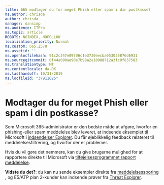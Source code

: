 ```yaml
---
title: 665 modtager du for meget Phish eller spam i din postkasse?
ms.author: chrisda
author: chrisda
manager: dansimp
ms.audience: ITPro
ms.topic: article
ROBOTS: NOINDEX, NOFOLLOW
localization_priority: Normal
ms.custom: 665,2578
ms.assetid: ''
ms.openlocfilehash: 91c2c347e09706c1e3730eecba053035876d6931
ms.sourcegitcommit: 0f44a600ae90e7b98a2a10988712a3fc9f837583
ms.translationtype: MT
ms.contentlocale: da-DK
ms.lasthandoff: 10/31/2019
ms.locfileid: "37911625"
---
```

# <a name="are-you-receiving-too-much-phish-or-spam-in-your-mailbox"></a>Modtager du for meget Phish eller spam i din postkasse?

Som Microsoft 365-administrator er den bedste måde at afgøre, hvorfor en phishing-eller spam meddelelse blev leveret, at indsende eksemplet til Microsoft i [indsendelser Explorer](https://protection.office.com/reportsubmission). Du får øjeblikkelig feedback relateret til meddelelsesfiltrering, og hvorfor der er problemer.

Hvis du vil gøre det nemmere, kan du give brugerne mulighed for at rapportere direkte til Microsoft via [tilføjelsesprogrammet rapport meddelelse](https://appsource.microsoft.com/product/office/WA104381180?src=office&tab=Overview).

**Vidste du det?**: du kan nu sende eksempler direkte fra [meddelelsessporing](https://protection.office.com/messagetrace) , og E5/ATP plan 2-kunder kan indsende prøver fra [Threat Explorer](https://docs.microsoft.com/microsoft-365/security/office-365-security/threat-explorer).
